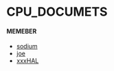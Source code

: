# CPU_DOCUMETS
#### MEMEBER
* [sodium](https://github.com/sodium334)
* [joe](https://github.com/george310)
* [xxxHAL](https://github.com/xxxHAL)
